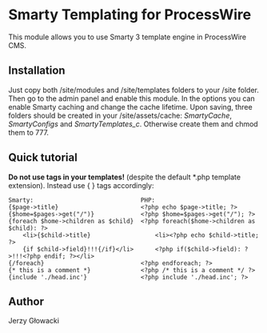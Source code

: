 Smarty Templating for ProcessWire
=================================

This module allows you to use Smarty 3 template engine in ProcessWire CMS.


Installation
------------

Just copy both /site/modules and /site/templates folders to your /site folder. Then go to the admin panel and enable this module. In the options you can enable Smarty caching and change the cache lifetime. Upon saving, three folders should be created in your /site/assets/cache: *SmartyCache*, *SmartyConfigs* and *SmartyTemplates_c*. Otherwise create them and chmod them to 777.


Quick tutorial
--------------

**Do not use <?php ?> tags in your templates!** (despite the default *.php template extension).
Instead use { } tags accordingly:

    Smarty:                              PHP:
    {$page->title}                       <?php echo $page->title; ?>
    {$home=$pages->get("/")}             <?php $home=$pages->get("/"); ?>
    {foreach $home->children as $child}  <?php foreach($home->children as $child): ?>
        <li>{$child->title}                  <li><?php echo $child->title; ?>
        {if $child->field}!!!{/if}</li>      <?php if($child->field): ?>!!!<?php endif; ?></li>
    {/foreach}                           <?php endforeach; ?>
    {* this is a comment *}              <?php /* this is a comment */ ?>
    {include './head.inc'}               <?php include './head.inc'; ?>


Author
------

Jerzy Głowacki
